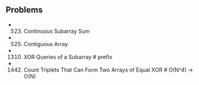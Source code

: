


## Problems
- 523. Continuous Subarray Sum
- 525. Contiguous Array
- 1310. XOR Queries of a Subarray                               # prefix
- 1442. Count Triplets That Can Form Two Arrays of Equal XOR    # O(N^4) -> O(N)